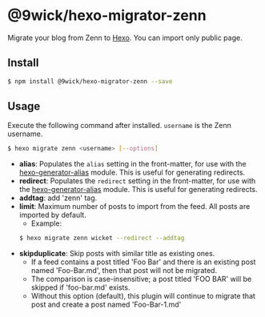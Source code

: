 # @9wick/hexo-migrator-zenn

Migrate your blog from Zenn to [Hexo].
You can import only public page.

## Install

``` bash
$ npm install @9wick/hexo-migrator-zenn --save
```

## Usage

Execute the following command after installed. `username` is the Zenn username.

``` bash
$ hexo migrate zenn <username> [--options]
```

- **alias**: Populates the `alias` setting in the front-matter, for use with the [hexo-generator-alias](http://github.com/hexojs/hexo-generator-alias) module. This is useful for generating redirects.
- **redirect**: Populates the `redirect` setting in the front-matter, for use with the [hexo-generator-alias](http://github.com/hexojs/hexo-generator-alias) module. This is useful for generating redirects.
- **addtag**: add 'zenn' tag.
- **limit**: Maximum number of posts to import from the feed. All posts are imported by default.
    * Example:
  ``` bash
  $ hexo migrate zenn wicket --redirect --addtag
  ```
- **skipduplicate**: Skip posts with similar title as existing ones.
    * If a feed contains a post titled 'Foo Bar' and there is an existing post named 'Foo-Bar.md', then that post will not be migrated.
    * The comparison is case-insensitive; a post titled 'FOO BAR' will be skipped if 'foo-bar.md' exists.
    * Without this option (default), this plugin will continue to migrate that post and create a post named 'Foo-Bar-1.md'

[Hexo]: https://hexo.io/